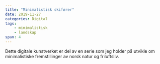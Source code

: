 ```yaml
---
title: "Minimalistisk skifører"
date: 2019-11-27
categories: Digital
tags: 
    - minimalistisk
    - landskap
span: 4
---
```

Dette digitale kunstverket er del av en serie som jeg holder på utvikle om minimalistiske fremstillinger av norsk natur og friluftsliv.